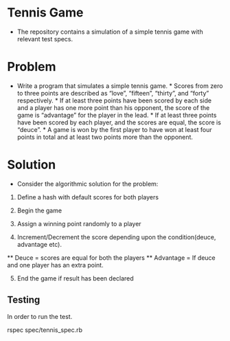 # Tennis Game

* The repository contains a simulation of a simple tennis game with relevant test specs.

# Problem

* Write a program that simulates a simple tennis game. * Scores from zero to three points are described as “love”, “fifteen”, “thirty”, and “forty” respectively. * If at least three points have been scored by each side and a player has one more point than his opponent, the score of the game is “advantage” for the player in the lead. * If at least three points have been scored by each player, and the scores are equal, the score is “deuce”. * A game is won by the first player to have won at least four points in total and at least two points more than the opponent.

# Solution

* Consider the algorithmic solution for the problem:

1. Define a hash with default scores for both players

2. Begin the game

3. Assign a winning point randomly to a player

4. Increment/Decrement the score depending upon the condition(deuce, advantage etc).

** Deuce = scores are equal for both the players
** Advantage = If deuce and one player has an extra point.

5. End the game if result has been declared 

## Testing
In order to run the test. 

rspec spec/tennis_spec.rb

